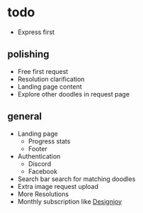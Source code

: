 # todo

- Express first

## polishing

- Free first request
- Resolution clarification
- Landing page content
- Explore other doodles in request page

## general
- Landing page
  - Progress stats
  - Footer
- Authentication
  - Discord
  - Facebook
- Search bar search for matching doodles
- Extra image request upload
- More Resolutions
- Monthly subscription like [Designjoy](https://designjoy.co)